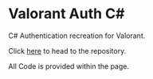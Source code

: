 # Valorant Auth C#
C# Authentication recreation for Valorant.

Click [here](https://github.com/RumbleMike/ValorantAuth) to head to the repository.

All Code is provided within the page.
